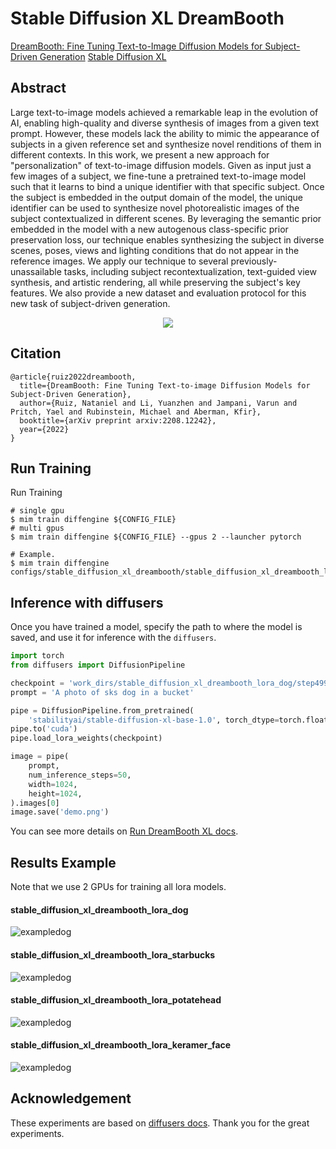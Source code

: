 # Stable Diffusion XL DreamBooth

[DreamBooth: Fine Tuning Text-to-Image Diffusion Models for Subject-Driven Generation](https://arxiv.org/abs/2208.12242)
[Stable Diffusion XL](https://arxiv.org/abs/2307.01952)

## Abstract

Large text-to-image models achieved a remarkable leap in the evolution of AI, enabling high-quality and diverse synthesis of images from a given text prompt. However, these models lack the ability to mimic the appearance of subjects in a given reference set and synthesize novel renditions of them in different contexts. In this work, we present a new approach for "personalization" of text-to-image diffusion models. Given as input just a few images of a subject, we fine-tune a pretrained text-to-image model such that it learns to bind a unique identifier with that specific subject. Once the subject is embedded in the output domain of the model, the unique identifier can be used to synthesize novel photorealistic images of the subject contextualized in different scenes. By leveraging the semantic prior embedded in the model with a new autogenous class-specific prior preservation loss, our technique enables synthesizing the subject in diverse scenes, poses, views and lighting conditions that do not appear in the reference images. We apply our technique to several previously-unassailable tasks, including subject recontextualization, text-guided view synthesis, and artistic rendering, all while preserving the subject's key features. We also provide a new dataset and evaluation protocol for this new task of subject-driven generation.

<div align=center>
<img src="https://github.com/okotaku/dethub/assets/24734142/33b1953d-ce42-4f9a-bcbc-87050cfe4f6f"/>
</div>

## Citation

```
@article{ruiz2022dreambooth,
  title={DreamBooth: Fine Tuning Text-to-image Diffusion Models for Subject-Driven Generation},
  author={Ruiz, Nataniel and Li, Yuanzhen and Jampani, Varun and Pritch, Yael and Rubinstein, Michael and Aberman, Kfir},
  booktitle={arXiv preprint arxiv:2208.12242},
  year={2022}
}
```

## Run Training

Run Training

```
# single gpu
$ mim train diffengine ${CONFIG_FILE}
# multi gpus
$ mim train diffengine ${CONFIG_FILE} --gpus 2 --launcher pytorch

# Example.
$ mim train diffengine configs/stable_diffusion_xl_dreambooth/stable_diffusion_xl_dreambooth_lora_dog.py
```

## Inference with diffusers

Once you have trained a model, specify the path to where the model is saved, and use it for inference with the `diffusers`.

```py
import torch
from diffusers import DiffusionPipeline

checkpoint = 'work_dirs/stable_diffusion_xl_dreambooth_lora_dog/step499'
prompt = 'A photo of sks dog in a bucket'

pipe = DiffusionPipeline.from_pretrained(
    'stabilityai/stable-diffusion-xl-base-1.0', torch_dtype=torch.float16)
pipe.to('cuda')
pipe.load_lora_weights(checkpoint)

image = pipe(
    prompt,
    num_inference_steps=50,
    width=1024,
    height=1024,
).images[0]
image.save('demo.png')
```

You can see more details on [Run  DreamBooth XL docs](../../docs/source/run_guides/run_dreambooth_xl.md#inference-with-diffusers).

## Results Example

Note that we use 2 GPUs for training all lora models.

#### stable_diffusion_xl_dreambooth_lora_dog

![exampledog](https://github.com/okotaku/diffengine/assets/24734142/ae1e4072-d2a3-445a-b11f-23d1f178a029)

#### stable_diffusion_xl_dreambooth_lora_starbucks

![exampledog](https://github.com/okotaku/diffengine/assets/24734142/5a334ec6-db7f-40c0-9f20-3541ab70092f)

#### stable_diffusion_xl_dreambooth_lora_potatehead

![exampledog](https://github.com/okotaku/diffengine/assets/24734142/84c10261-64bd-4428-9c1b-41fb62b9279d)

#### stable_diffusion_xl_dreambooth_lora_keramer_face

![exampledog](https://github.com/okotaku/diffengine/assets/24734142/17696122-f0d4-4d61-8be9-ecc4688a33cb)

## Acknowledgement

These experiments are based on [diffusers docs](https://github.com/huggingface/diffusers/blob/main/examples/dreambooth/README_sdxl.md). Thank you for the great experiments.
